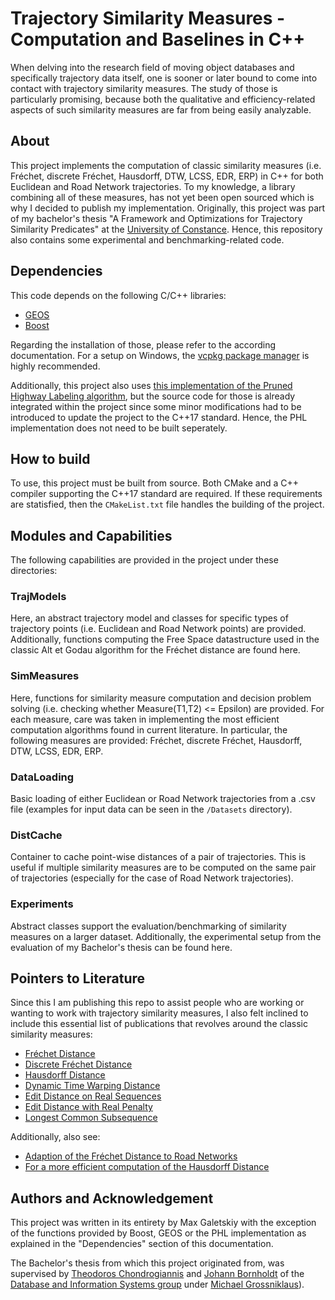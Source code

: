 ﻿# Trajectory Similarity Measures - Computation and Baselines in C++
When delving into the research field of moving object databases and specifically trajectory data itself, one is sooner or later bound to come into contact with trajectory similarity measures. The study of those is particularly promising, because both the qualitative and efficiency-related aspects of such similarity measures are far from being easily analyzable.

## About
This project implements the computation of classic similarity measures (i.e. Fréchet, discrete Fréchet, Hausdorff, DTW, LCSS, EDR, ERP) in C++ for both Euclidean and Road Network trajectories. To my knowledge, a library combining all of these measures, has not yet been open sourced which is why I decided to publish my implementation. Originally, this project was part of my bachelor's thesis "A Framework and Optimizations for Trajectory Similarity Predicates" at the [University of Constance](https://www.uni-konstanz.de/en/). Hence, this repository also contains some experimental and benchmarking-related code.

## Dependencies
This code depends on the following C/C++ libraries:
* [GEOS](https://libgeos.org/)
* [Boost](https://www.boost.org/)

Regarding the installation of those, please refer to the according documentation. For a setup on Windows, the [vcpkg package manager](https://vcpkg.io/en/) is highly recommended.

Additionally, this project also uses [this implementation of the Pruned Highway Labeling algorithm](https://github.com/kawatea/pruned-highway-labeling), but the source code for those is already integrated within the project since some minor modifications had to be introduced to update the project to the C++17 standard. Hence, the PHL implementation does not need to be built seperately.

## How to build
To use, this project must be built from source. Both CMake and a C++ compiler supporting the C++17 standard are required. If these requirements are statisfied, then the `CMakeList.txt` file handles the building of the project. 

## Modules and Capabilities
The following capabilities are provided in the project under these directories: 

### TrajModels
Here, an abstract trajectory model and classes for specific types of trajectory points (i.e. Euclidean and Road Network points) are provided. Additionally, functions computing the Free Space datastructure used in the classic Alt et Godau algorithm for the Fréchet distance are found here.

### SimMeasures
Here, functions for similarity measure computation and decision problem solving (i.e. checking whether Measure(T1,T2) <= Epsilon) are provided. For each measure, care was taken in implementing the most efficient computation algorithms found in current literature. In particular, the following measures are provided: Fréchet, discrete Fréchet, Hausdorff, DTW, LCSS, EDR, ERP.

### DataLoading
Basic loading of either Euclidean or Road Network trajectories from a .csv file (examples for input data can be seen in the `/Datasets` directory).

### DistCache
Container to cache point-wise distances of a pair of trajectories. This is useful if multiple similarity measures are to be computed on the same pair of trajectories (especially for the case of Road Network trajectories).

### Experiments
Abstract classes support the evaluation/benchmarking of similarity measures on a larger dataset. Additionally, the experimental setup from the evaluation of my Bachelor's thesis can be found here.

## Pointers to Literature
Since this I am publishing this repo to assist people who are working or wanting to work with trajectory similarity measures, I also felt inclined to include this essential list of publications that revolves around the classic similarity measures:
* [Fréchet Distance](https://doi.org/10.1142/S0218195995000064)
* [Discrete Fréchet Distance](https://www.researchgate.net/profile/Thomas-Eiter-2/publication/228723178_Computing_Discrete_Frechet_Distance/links/5714d93908aebda86c0d1a7b/Computing-Discrete-Frechet-Distance.pdf)
* [Hausdorff Distance](https://doi.org/10.1109/34.232073)
* [Dynamic Time Warping Distance](https://dl.acm.org/doi/10.5555/3000850.3000887)
* [Edit Distance on Real Sequences](https://doi.org/10.1145/1066157.1066213)
* [Edit Distance with Real Penalty](https://doi.org/10.5555/1316689.1316758)
* [Longest Common Subsequence](10.1109/ICDE.2002.994784)

Additionally, also see:
* [Adaption of the Fréchet Distance to Road Networks](https://doi.org/10.1007/978-3-642-24983-9_7)
* [For a more efficient computation of the Hausdorff Distance](https://doi.org/10.1109/TPAMI.2015.2408351)

## Authors and Acknowledgement
This project was written in its entirety by Max Galetskiy with the exception of the functions provided by Boost, GEOS or the PHL implementation as explained in the "Dependencies" section of this documentation.

The Bachelor's thesis from which this project originated from, was supervised by [Theodoros Chondrogiannis](https://dbis.uni-konstanz.de/people/people/researchers/chondrogiannis/) and [Johann Bornholdt](https://dbis.uni-konstanz.de/people/people/researchers/bornholdt/) of the [Database and Information Systems group](https://dbis.uni-konstanz.de/) under [Michael Grossniklaus](https://dbis.uni-konstanz.de/people/people/grossniklaus/)).
